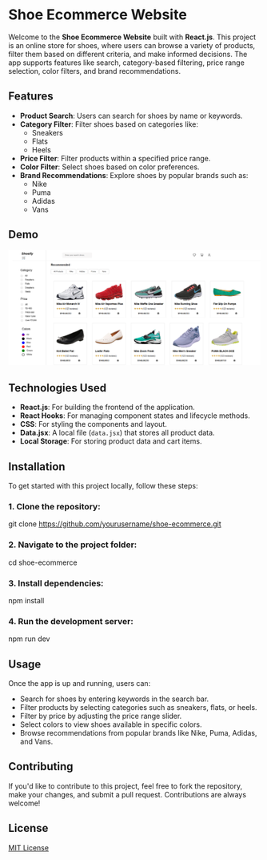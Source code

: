 # Shoe Ecommerce Website

Welcome to the **Shoe Ecommerce Website** built with **React.js**. This project is an online store for shoes, where users can browse a variety of products, filter them based on different criteria, and make informed decisions. The app supports features like search, category-based filtering, price range selection, color filters, and brand recommendations.

## Features

- **Product Search**: Users can search for shoes by name or keywords.
- **Category Filter**: Filter shoes based on categories like:
  - Sneakers
  - Flats
  - Heels
- **Price Filter**: Filter products within a specified price range.
- **Color Filter**: Select shoes based on color preferences.
- **Brand Recommendations**: Explore shoes by popular brands such as:
  - Nike
  - Puma
  - Adidas
  - Vans

## Demo

![Shoeify png](https://github.com/AshutoshDevX/Shoeify/blob/main/src/assets/shoeify%20.png)
## Technologies Used

- **React.js**: For building the frontend of the application.
- **React Hooks**: For managing component states and lifecycle methods.
- **CSS**: For styling the components and layout.
- **Data.jsx**: A local file (`data.jsx`) that stores all product data.
- **Local Storage**: For storing product data and cart items.

## Installation

To get started with this project locally, follow these steps:

### 1. Clone the repository:
git clone https://github.com/yourusername/shoe-ecommerce.git

### 2. Navigate to the project folder:
cd shoe-ecommerce

### 3. Install dependencies:
npm install

### 4. Run the development server:
npm run dev

## Usage
Once the app is up and running, users can:
- Search for shoes by entering keywords in the search bar.
- Filter products by selecting categories such as sneakers, flats, or heels.
- Filter by price by adjusting the price range slider.
- Select colors to view shoes available in specific colors.
- Browse recommendations from popular brands like Nike, Puma, Adidas, and Vans.

## Contributing
If you'd like to contribute to this project, feel free to fork the repository, make your changes, and submit a pull request. Contributions are always welcome!

## License
[MIT License](LICENSE)
